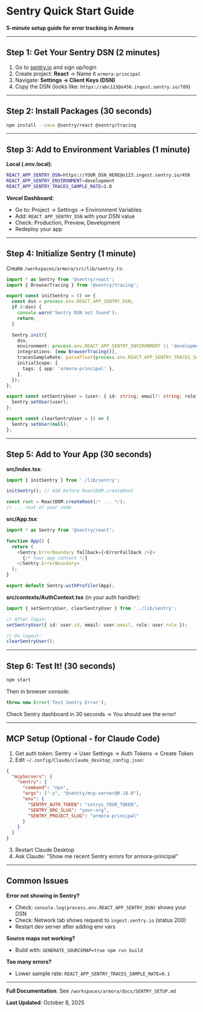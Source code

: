# Sentry Quick Start Guide

**5-minute setup guide for error tracking in Armora**

---

## Step 1: Get Your Sentry DSN (2 minutes)

1. Go to [sentry.io](https://sentry.io) and sign up/login
2. Create project: **React** → Name it `armora-principal`
3. Navigate: **Settings → Client Keys (DSN)**
4. Copy the DSN (looks like: `https://abc123@o456.ingest.sentry.io/789`)

---

## Step 2: Install Packages (30 seconds)

```bash
npm install --save @sentry/react @sentry/tracing
```

---

## Step 3: Add to Environment Variables (1 minute)

**Local (.env.local)**:
```bash
REACT_APP_SENTRY_DSN=https://YOUR_DSN_HERE@o123.ingest.sentry.io/456
REACT_APP_SENTRY_ENVIRONMENT=development
REACT_APP_SENTRY_TRACES_SAMPLE_RATE=1.0
```

**Vercel Dashboard**:
- Go to: Project → Settings → Environment Variables
- Add: `REACT_APP_SENTRY_DSN` with your DSN value
- Check: Production, Preview, Development
- Redeploy your app

---

## Step 4: Initialize Sentry (1 minute)

Create `/workspaces/armora/src/lib/sentry.ts`:

```typescript
import * as Sentry from '@sentry/react';
import { BrowserTracing } from '@sentry/tracing';

export const initSentry = () => {
  const dsn = process.env.REACT_APP_SENTRY_DSN;
  if (!dsn) {
    console.warn('Sentry DSN not found');
    return;
  }

  Sentry.init({
    dsn,
    environment: process.env.REACT_APP_SENTRY_ENVIRONMENT || 'development',
    integrations: [new BrowserTracing()],
    tracesSampleRate: parseFloat(process.env.REACT_APP_SENTRY_TRACES_SAMPLE_RATE || '1.0'),
    initialScope: {
      tags: { app: 'armora-principal' },
    },
  });
};

export const setSentryUser = (user: { id: string; email?: string; role?: string }) => {
  Sentry.setUser(user);
};

export const clearSentryUser = () => {
  Sentry.setUser(null);
};
```

---

## Step 5: Add to Your App (30 seconds)

**src/index.tsx**:
```typescript
import { initSentry } from './lib/sentry';

initSentry(); // Add before ReactDOM.createRoot

const root = ReactDOM.createRoot(/* ... */);
// ... rest of your code
```

**src/App.tsx**:
```typescript
import * as Sentry from '@sentry/react';

function App() {
  return (
    <Sentry.ErrorBoundary fallback={<ErrorFallback />}>
      {/* Your app content */}
    </Sentry.ErrorBoundary>
  );
}

export default Sentry.withProfiler(App);
```

**src/contexts/AuthContext.tsx** (in your auth handler):
```typescript
import { setSentryUser, clearSentryUser } from '../lib/sentry';

// After login:
setSentryUser({ id: user.id, email: user.email, role: user.role });

// On logout:
clearSentryUser();
```

---

## Step 6: Test It! (30 seconds)

```bash
npm start
```

Then in browser console:
```javascript
throw new Error('Test Sentry Error');
```

Check Sentry dashboard in 30 seconds → You should see the error!

---

## MCP Setup (Optional - for Claude Code)

1. Get auth token: Sentry → User Settings → Auth Tokens → Create Token
2. Edit `~/.config/Claude/claude_desktop_config.json`:

```json
{
  "mcpServers": {
    "sentry": {
      "command": "npx",
      "args": ["-y", "@sentry/mcp-server@0.18.0"],
      "env": {
        "SENTRY_AUTH_TOKEN": "sntrys_YOUR_TOKEN",
        "SENTRY_ORG_SLUG": "your-org",
        "SENTRY_PROJECT_SLUG": "armora-principal"
      }
    }
  }
}
```

3. Restart Claude Desktop
4. Ask Claude: "Show me recent Sentry errors for armora-principal"

---

## Common Issues

**Error not showing in Sentry?**
- Check: `console.log(process.env.REACT_APP_SENTRY_DSN)` shows your DSN
- Check: Network tab shows request to `ingest.sentry.io` (status 200)
- Restart dev server after adding env vars

**Source maps not working?**
- Build with: `GENERATE_SOURCEMAP=true npm run build`

**Too many errors?**
- Lower sample rate: `REACT_APP_SENTRY_TRACES_SAMPLE_RATE=0.1`

---

**Full Documentation**: See `/workspaces/armora/docs/SENTRY_SETUP.md`

**Last Updated**: October 8, 2025
